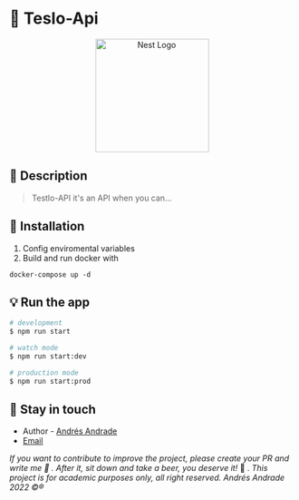 # :rocket: Teslo-Api

<p align="center">
  <a href="http://nestjs.com/" target="blank"><img src="https://nestjs.com/img/logo-small.svg" width="200" alt="Nest Logo" /></a>
</p>

[circleci-image]: https://img.shields.io/circleci/build/github/nestjs/nest/master?token=abc123def456
[circleci-url]: https://circleci.com/gh/nestjs/nest

## :memo: Description

> Testlo-API it's an API when you can...

## :tada: Installation

1. Config enviromental variables
2. Build and run docker with

```
docker-compose up -d
```

## :bulb: Run the app

```bash
# development
$ npm run start

# watch mode
$ npm run start:dev

# production mode
$ npm run start:prod
```

## :busts_in_silhouette: Stay in touch

- Author - [Andrés Andrade](https://www.linkedin.com/in/andr%C3%A9s-andrade-51962b105/)
- [Email](aaandrades@outlook.com)

_If you want to contribute to improve the project, please create your PR and write me :speech_balloon: . After it, sit down and take a beer, you deserve it!_ :beers: .
_This project is for academic purposes only, all right reserved. Andrés Andrade 2022 :copyright::registered:_
